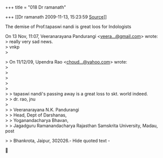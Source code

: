 +++
title = "018 Dr ramanath"

+++
[[Dr ramanath	2009-11-13, 15:23:59 [Source](https://groups.google.com/g/bvparishat/c/jw1mqTIlJ7A)]]



  
The demise of Prof.tapaswi nandi is great loos for Indologists  

On 13 Nov, 11:07, Veeranarayana Pandurangi \<[veera...@gmail.com]()\> wrote:  
\> really very sad news.  
\> vnkp  
\>  

\> On 11/12/09, Upendra Rao \<[choud...@yahoo.com]()\> wrote:  
\>  
\>  
\>  
\>  
\>  
\> \>  tapaswi nandi's passing away is a great loss to skt. world indeed.  
\> \> dr. rao, jnu  
\>  
\> \> Veeranarayana N.K. Pandurangi  
\> \> Head, Dept of Darshanas,  
\> \> Yoganandacharya Bhavan,  
\> \> Jagadguru Ramanandacharya Rajasthan Samskrita University, Madau, post  

\> \> Bhankrota, Jaipur, 302026.- Hide quoted text -  




